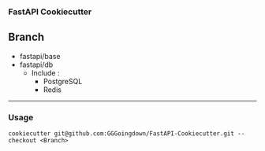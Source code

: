 ### FastAPI Cookiecutter
## Branch
- fastapi/base
- fastapi/db
  - Include :
    - PostgreSQL
    - Redis

---
### Usage
```
cookiecutter git@github.com:GGGoingdown/FastAPI-Cookiecutter.git --checkout <Branch>
```

